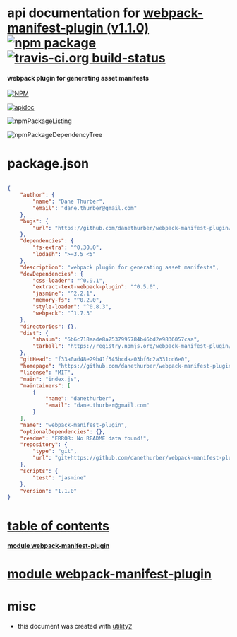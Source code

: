 # api documentation for  [webpack-manifest-plugin (v1.1.0)](https://github.com/danethurber/webpack-manifest-plugin)  [![npm package](https://img.shields.io/npm/v/npmdoc-webpack-manifest-plugin.svg?style=flat-square)](https://www.npmjs.org/package/npmdoc-webpack-manifest-plugin) [![travis-ci.org build-status](https://api.travis-ci.org/npmdoc/node-npmdoc-webpack-manifest-plugin.svg)](https://travis-ci.org/npmdoc/node-npmdoc-webpack-manifest-plugin)
#### webpack plugin for generating asset manifests

[![NPM](https://nodei.co/npm/webpack-manifest-plugin.png?downloads=true)](https://www.npmjs.com/package/webpack-manifest-plugin)

[![apidoc](https://npmdoc.github.io/node-npmdoc-webpack-manifest-plugin/build/screenCapture.buildNpmdoc.browser._2Fhome_2Ftravis_2Fbuild_2Fnpmdoc_2Fnode-npmdoc-webpack-manifest-plugin_2Ftmp_2Fbuild_2Fapidoc.html.png)](https://npmdoc.github.io/node-npmdoc-webpack-manifest-plugin/build/apidoc.html)

![npmPackageListing](https://npmdoc.github.io/node-npmdoc-webpack-manifest-plugin/build/screenCapture.npmPackageListing.svg)

![npmPackageDependencyTree](https://npmdoc.github.io/node-npmdoc-webpack-manifest-plugin/build/screenCapture.npmPackageDependencyTree.svg)



# package.json

```json

{
    "author": {
        "name": "Dane Thurber",
        "email": "dane.thurber@gmail.com"
    },
    "bugs": {
        "url": "https://github.com/danethurber/webpack-manifest-plugin/issues"
    },
    "dependencies": {
        "fs-extra": "^0.30.0",
        "lodash": ">=3.5 <5"
    },
    "description": "webpack plugin for generating asset manifests",
    "devDependencies": {
        "css-loader": "^0.9.1",
        "extract-text-webpack-plugin": "^0.5.0",
        "jasmine": "^2.2.1",
        "memory-fs": "^0.2.0",
        "style-loader": "^0.8.3",
        "webpack": "^1.7.3"
    },
    "directories": {},
    "dist": {
        "shasum": "6b6c718aade8a2537995784b46bd2e9836057caa",
        "tarball": "https://registry.npmjs.org/webpack-manifest-plugin/-/webpack-manifest-plugin-1.1.0.tgz"
    },
    "gitHead": "f33a0ad48e29b41f545bcdaa03bf6c2a331cd6e0",
    "homepage": "https://github.com/danethurber/webpack-manifest-plugin",
    "license": "MIT",
    "main": "index.js",
    "maintainers": [
        {
            "name": "danethurber",
            "email": "dane.thurber@gmail.com"
        }
    ],
    "name": "webpack-manifest-plugin",
    "optionalDependencies": {},
    "readme": "ERROR: No README data found!",
    "repository": {
        "type": "git",
        "url": "git+https://github.com/danethurber/webpack-manifest-plugin.git"
    },
    "scripts": {
        "test": "jasmine"
    },
    "version": "1.1.0"
}
```



# <a name="apidoc.tableOfContents"></a>[table of contents](#apidoc.tableOfContents)

#### [module webpack-manifest-plugin](#apidoc.module.webpack-manifest-plugin)



# <a name="apidoc.module.webpack-manifest-plugin"></a>[module webpack-manifest-plugin](#apidoc.module.webpack-manifest-plugin)



# misc
- this document was created with [utility2](https://github.com/kaizhu256/node-utility2)
